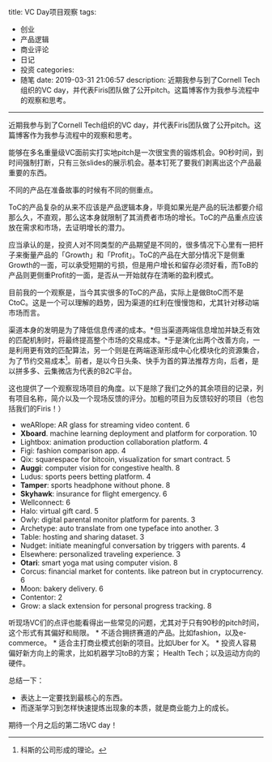 title: VC Day项目观察
tags:
  - 创业
  - 产品逻辑
  - 商业评论
  - 日记
  - 投资
categories:
  - 随笔
date: 2019-03-31 21:06:57
description: 近期我参与到了Cornell Tech组织的VC day，并代表Firis团队做了公开pitch。这篇博客作为我参与流程中的观察和思考。
---

近期我参与到了Cornell Tech组织的VC day，并代表Firis团队做了公开pitch。这篇博客作为我参与流程中的观察和思考。

能够在多名重量级VC面前实打实地pitch是一次很宝贵的锻炼机会。90秒时间，到时间强制打断，只有三张slides的展示机会。基本钉死了要我们剥离出这个产品最重要的东西。

不同的产品在准备故事的时候有不同的侧重点。

ToC的产品复杂的从来不应该是产品逻辑本身，毕竟如果光是产品的玩法都要介绍那么久，不直观，那么这本身就限制了其消费者市场的增长。ToC的产品重点应该放在需求和市场，去证明增长的潜力。

应当承认的是，投资人对不同类型的产品期望是不同的，很多情况下心里有一把杆子来衡量产品的「Growth」和「Profit」。ToC的产品在大部分情况下是侧重Growth的一面，可以承受短期的亏损，但是用户增长和留存必须好看，而ToB的产品则更侧重Profit的一面，是否从一开始就存在清晰的盈利模式。

目前我的一个观察是，当今其实很多的ToC的产品，实际上是做BtoC而不是CtoC。这是一个可以理解的趋势，因为渠道的红利在慢慢饱和，尤其针对移动端市场而言。

渠道本身的发明是为了降低信息传递的成本。*但当渠道两端信息增加并缺乏有效的匹配机制时，将最终提高整个市场的交易成本。*于是演化出两个改善方向，一是利用更有效的匹配算法，另一个则是在两端逐渐形成中心化模块化的资源集合，为了节约交易成本[^1]。前者，是以今日头条、快手为首的算法推荐方向，后者，是以拼多多、云集微店为代表的B2C平台。

这也提供了一个观察现场项目的角度。以下是除了我们之外的其余项目的记录，列有项目名称，简介以及一个现场反馈的评分。加粗的项目为反馈较好的项目（也包括我们的Firis！）

- weARlope: AR glass for streaming video content. 6
- **Xboard**. machine learning deployment and platform for corporation. 10
- Lightbox: animation production collaboration platform. 4
- Figi: fashion comparison app. 4
- Qix: squarespace for bitcoin, visualization for smart contract. 5
- **Auggi**: computer vision for congestive health. 8
- Ludus: sports peers betting platform. 4
- **Tamper**: sports headphone without phone. 8
- **Skyhawk**: insurance for flight emergency. 6 
- Wellconnect: 6
- Halo: virtual gift card. 5 
- Owly: digital parental monitor platform for parents. 3
- Archetype: auto translate from one typeface into another. 3
- Table: hosting and sharing dataset. 3
- Nudget: initiate meaningful conversation by triggers with parents. 4
- Elsewhere: personalized traveling experience. 3
- **Otari**: smart yoga mat using computer vision. 8
- Corcus: financial market for contents. like patreon but in cryptocurrency. 6
- Moon: bakery delivery.  6
- Contentor: 2
- Grow: a slack extension for personal progress tracking. 8

听现场VC们的点评也能看得出一些常见的问题，尤其对于只有90秒的pitch时间，这个形式有其偏好和局限。
	* 不适合拥挤赛道的产品。比如fashion，以及e-commerce。
	* 适合主打商业模式创新的项目。比如Uber for X。
	* 投资人容易偏好新方向上的需求，比如机器学习toB的方案； Health Tech；以及运动方向的硬件。

总结一下：
* 表达上一定要找到最核心的东西。
* 而逐渐学习到怎样快速提炼出现象的本质，就是商业能力上的成长。

期待一个月之后的第二场VC day！

[^1]:科斯的公司形成的理论。